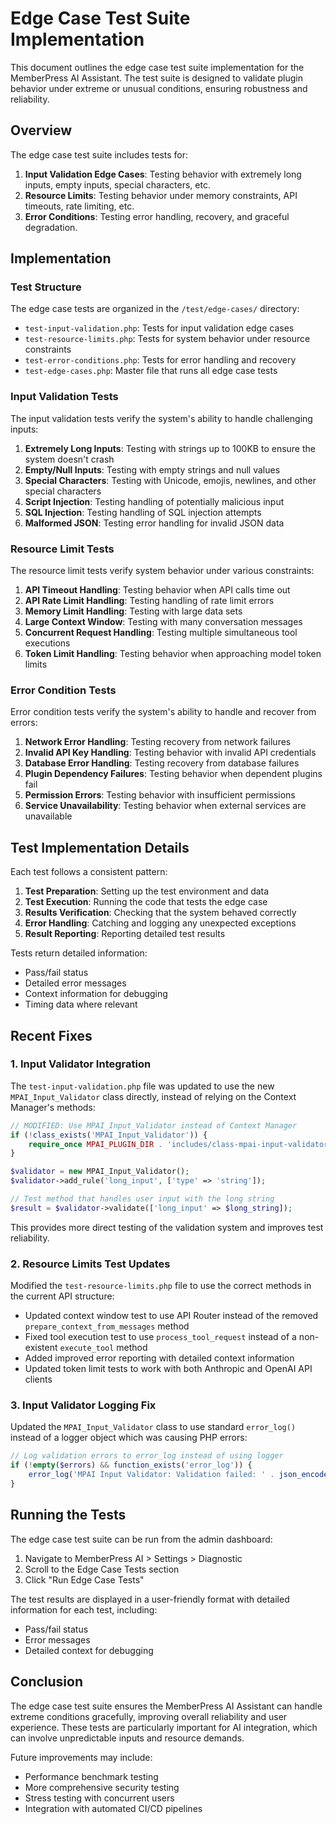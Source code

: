 # Edge Case Test Suite Implementation

This document outlines the edge case test suite implementation for the MemberPress AI Assistant. The test suite is designed to validate plugin behavior under extreme or unusual conditions, ensuring robustness and reliability.

## Overview

The edge case test suite includes tests for:

1. **Input Validation Edge Cases**: Testing behavior with extremely long inputs, empty inputs, special characters, etc.
2. **Resource Limits**: Testing behavior under memory constraints, API timeouts, rate limiting, etc.
3. **Error Conditions**: Testing error handling, recovery, and graceful degradation.

## Implementation

### Test Structure

The edge case tests are organized in the `/test/edge-cases/` directory:

- `test-input-validation.php`: Tests for input validation edge cases
- `test-resource-limits.php`: Tests for system behavior under resource constraints
- `test-error-conditions.php`: Tests for error handling and recovery
- `test-edge-cases.php`: Master file that runs all edge case tests

### Input Validation Tests

The input validation tests verify the system's ability to handle challenging inputs:

1. **Extremely Long Inputs**: Testing with strings up to 100KB to ensure the system doesn't crash
2. **Empty/Null Inputs**: Testing with empty strings and null values
3. **Special Characters**: Testing with Unicode, emojis, newlines, and other special characters
4. **Script Injection**: Testing handling of potentially malicious input
5. **SQL Injection**: Testing handling of SQL injection attempts
6. **Malformed JSON**: Testing error handling for invalid JSON data

### Resource Limit Tests

The resource limit tests verify system behavior under various constraints:

1. **API Timeout Handling**: Testing behavior when API calls time out
2. **API Rate Limit Handling**: Testing handling of rate limit errors
3. **Memory Limit Handling**: Testing with large data sets
4. **Large Context Window**: Testing with many conversation messages
5. **Concurrent Request Handling**: Testing multiple simultaneous tool executions
6. **Token Limit Handling**: Testing behavior when approaching model token limits

### Error Condition Tests

Error condition tests verify the system's ability to handle and recover from errors:

1. **Network Error Handling**: Testing recovery from network failures
2. **Invalid API Key Handling**: Testing behavior with invalid API credentials
3. **Database Error Handling**: Testing recovery from database failures
4. **Plugin Dependency Failures**: Testing behavior when dependent plugins fail
5. **Permission Errors**: Testing behavior with insufficient permissions
6. **Service Unavailability**: Testing behavior when external services are unavailable

## Test Implementation Details

Each test follows a consistent pattern:

1. **Test Preparation**: Setting up the test environment and data
2. **Test Execution**: Running the code that tests the edge case
3. **Results Verification**: Checking that the system behaved correctly
4. **Error Handling**: Catching and logging any unexpected exceptions
5. **Result Reporting**: Reporting detailed test results

Tests return detailed information:
- Pass/fail status
- Detailed error messages
- Context information for debugging
- Timing data where relevant

## Recent Fixes

### 1. Input Validator Integration

The `test-input-validation.php` file was updated to use the new `MPAI_Input_Validator` class directly, instead of relying on the Context Manager's methods:

```php
// MODIFIED: Use MPAI_Input_Validator instead of Context Manager
if (!class_exists('MPAI_Input_Validator')) {
    require_once MPAI_PLUGIN_DIR . 'includes/class-mpai-input-validator.php';
}

$validator = new MPAI_Input_Validator();
$validator->add_rule('long_input', ['type' => 'string']);

// Test method that handles user input with the long string
$result = $validator->validate(['long_input' => $long_string]);
```

This provides more direct testing of the validation system and improves test reliability.

### 2. Resource Limits Test Updates

Modified the `test-resource-limits.php` file to use the correct methods in the current API structure:

- Updated context window test to use API Router instead of the removed `prepare_context_from_messages` method
- Fixed tool execution test to use `process_tool_request` instead of a non-existent `execute_tool` method
- Added improved error reporting with detailed context information
- Updated token limit tests to work with both Anthropic and OpenAI API clients

### 3. Input Validator Logging Fix

Updated the `MPAI_Input_Validator` class to use standard `error_log()` instead of a logger object which was causing PHP errors:

```php
// Log validation errors to error_log instead of using logger
if (!empty($errors) && function_exists('error_log')) {
    error_log('MPAI Input Validator: Validation failed: ' . json_encode($errors));
}
```

## Running the Tests

The edge case test suite can be run from the admin dashboard:

1. Navigate to MemberPress AI > Settings > Diagnostic
2. Scroll to the Edge Case Tests section
3. Click "Run Edge Case Tests"

The test results are displayed in a user-friendly format with detailed information for each test, including:
- Pass/fail status
- Error messages
- Detailed context for debugging

## Conclusion

The edge case test suite ensures the MemberPress AI Assistant can handle extreme conditions gracefully, improving overall reliability and user experience. These tests are particularly important for AI integration, which can involve unpredictable inputs and resource demands.

Future improvements may include:
- Performance benchmark testing
- More comprehensive security testing
- Stress testing with concurrent users
- Integration with automated CI/CD pipelines